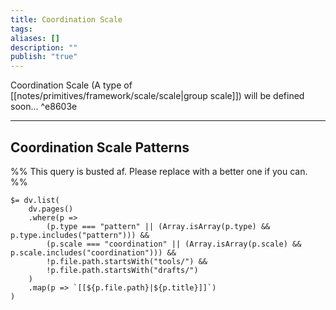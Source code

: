 ```yaml
---
title: Coordination Scale
tags: 
aliases: []
description: ""
publish: "true"
---
```


Coordination Scale (A type of [[notes/primitives/framework/scale/scale|group scale]]) will be defined soon... ^e8603e

---

## Coordination Scale Patterns



%% This query is busted af. Please replace with a better one if you can.  %%
```
$= dv.list(
    dv.pages()
    .where(p => 
        (p.type === "pattern" || (Array.isArray(p.type) && p.type.includes("pattern"))) &&
        (p.scale === "coordination" || (Array.isArray(p.scale) && p.scale.includes("coordination"))) &&
        !p.file.path.startsWith("tools/") &&
        !p.file.path.startsWith("drafts/")
    )
    .map(p => `[[${p.file.path}|${p.title}]]`)
)
```